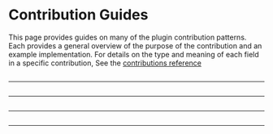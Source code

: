 # Contribution Guides

This page provides guides on many of the plugin contribution patterns.
Each provides a general overview of the purpose of the contribution and
an example implementation. For details on the type and meaning of each
field in a specific contribution, See the
[contributions reference](./contributions)


```{include} _npe2_readers_guide.md
```
----------------

```{include} _npe2_writers_guide.md
```
----------------

```{include} _npe2_widgets_guide.md
```
----------------

```{include} _npe2_sample_data_guide.md
```
----------------

```{include} _layer_data_guide.md
```
